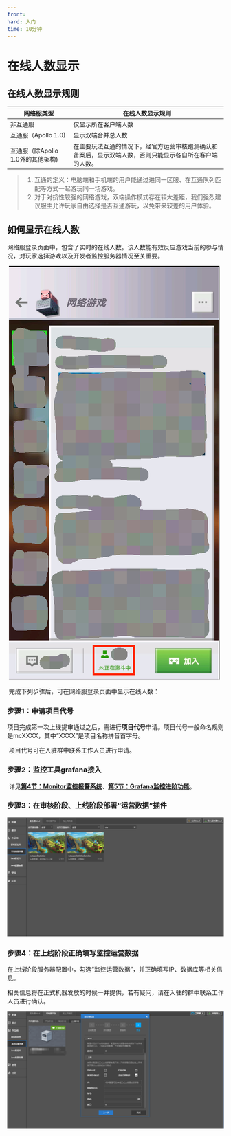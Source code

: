 ```yaml
---
front:
hard: 入门
time: 10分钟
---
```


# 在线人数显示



## 在线人数显示规则

| 网络服类型                        | 在线人数显示规则                                             |
| --------------------------------- | ------------------------------------------------------------ |
| 非互通服                          | 仅显示所在客户端人数                                         |
| 互通服（Apollo 1.0)               | 显示双端合并总人数                                           |
| 互通服（除Apollo 1.0外的其他架构) | 在主要玩法互通的情况下，经官方运营审核跑测确认和备案后，显示双端人数，否则只能显示各自所在客户端的人数。 |


> 1. 互通的定义：电脑端和手机端的用户能通过进同一区服、在互通队列匹配等方式一起游玩同一场游戏。
> 2. 对于对抗性较强的网络游戏，双端操作模式存在较大差距，我们强烈建议服主允许玩家自由选择是否互通游玩，以免带来较差的用户体验。

## 如何显示在线人数

​	网络服登录页面中，包含了实时的在线人数。该人数能有效反应游戏当前的参与情况，对玩家选择游戏以及开发者监控服务器情况至关重要。

​		![1568016399843](./images/zaixian1.png)



​		完成下列步骤后，可在网络服登录页面中显示在线人数：



### 步骤1：申请项目代号

​		项目完成第一次上线提审通过之后，需进行**项目代号**申请。项目代号一般命名规则是mcXXXX，其中“XXXX”是项目名称拼音首字母。

​		项目代号可在入驻群中联系工作人员进行申请。



### 步骤2：监控工具grafana接入

​		详见[**第4节：Monitor监控报警系统**](./第4节：Monitor监控报警系统.html)、[**第5节：Grafana监控进阶功能**](./第5节：Grafana监控进阶功能.html)。



### 步骤3：在审核阶段、上线阶段部署“运营数据”插件

![1568016399843](./images/zaixian2.png)



### 步骤4：在上线阶段正确填写监控运营数据

​		在上线阶段服务器配置中，勾选“监控运营数据”，并正确填写IP、数据库等相关信息。

​		相关信息将在正式机器发放的时候一并提供，若有疑问，请在入驻的群中联系工作人员进行确认。

![1568016399843](./images/zaixian3.png)
